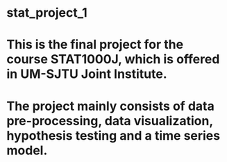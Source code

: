 # stat_project_1
# This is the final project for the course STAT1000J, which is offered in UM-SJTU Joint Institute.
# The project mainly consists of data pre-processing, data visualization, hypothesis testing and a time series model.
